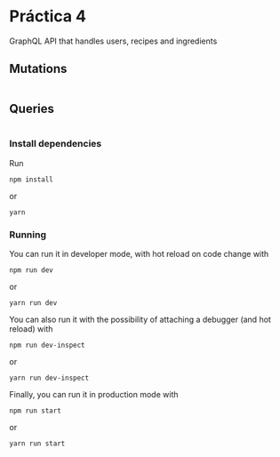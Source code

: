 # Práctica 4

GraphQL API that handles users, recipes and ingredients 

## Mutations

```practica_IV/src/schema.ts [41-54]
```

## Queries

```practica_IV/src/schema.ts [33-39]
```


### Install dependencies

Run

```
npm install
```

or

```
yarn
```

### Running

You can run it in developer mode, with hot reload on code change with

```
npm run dev
``` 
or
```
yarn run dev
```

You can also run it with the possibility of attaching a debugger (and hot reload) with

```
npm run dev-inspect
``` 
or
```
yarn run dev-inspect
```

Finally, you can run it in production mode with

```
npm run start
``` 
or
```
yarn run start
```